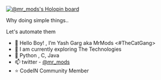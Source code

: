 [![@mr_mods's Holopin board](https://holopin.me/mr_mods)](https://holopin.io/@mr_mods)

Why doing simple things.. 

Let's automate them
- 👋 Hello Boy! , I’m Yash Garg aka MrMods <#TheCatGang>
- 👀 I am currently exploring The Technologies
- 🌱 Python , C, Java
- 📫 twitter - [@mr_mods](https://twitter.com/mr_mods_yg)
- :star: CodeIN Community Member


<!---
mr-mods-yg/mr-mods-yg is a ✨ special ✨ repository because its `README.md` (this file) appears on your GitHub profile.
You can click the Preview link to take a look at your changes.
--->

